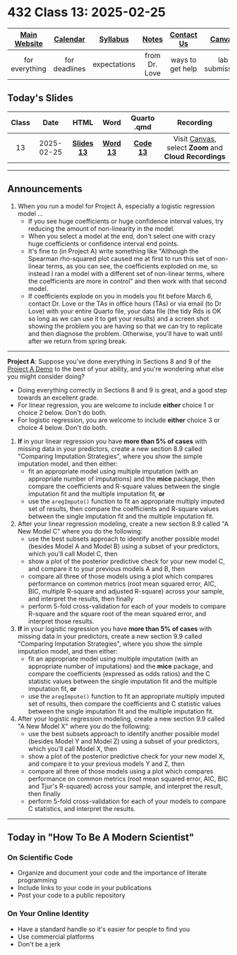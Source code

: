 # 432 Class 13: 2025-02-25

[Main Website](https://thomaselove.github.io/432-2025/) | [Calendar](https://thomaselove.github.io/432-2025/calendar.html) | [Syllabus](https://thomaselove.github.io/432-syllabus-2025/) | [Notes](https://thomaselove.github.io/432-notes/) | [Contact Us](https://thomaselove.github.io/432-2025/contact.html) | [Canvas](https://canvas.case.edu) | [Data and Code](https://github.com/THOMASELOVE/432-data) | [Sources](https://github.com/THOMASELOVE/432-classes-2024/tree/main/sources)
:-----------: | :--------------: | :----------: | :---------: | :-------------: | :-----------: | :------------: |:------:
for everything | for deadlines | expectations | from Dr. Love | ways to get help | lab submission | for downloads | to read

## Today's Slides

Class | Date | HTML | Word | Quarto .qmd | Recording
:---: | :--------: | :------: | :------: | :------: | :-------------:
13 | 2025-02-25 | **[Slides 13](https://thomaselove.github.io/432-slides-2025/slides13.html)** | **[Word 13](https://thomaselove.github.io/432-slides-2025/slides13w.docx)** | **[Code 13](https://github.com/THOMASELOVE/432-slides-2025/blob/main/slides13.qmd)** | Visit [Canvas](https://canvas.case.edu/), select **Zoom** and **Cloud Recordings**

---

## Announcements

1. When you run a model for Project A, especially a logistic regression model ...
    - If you see huge coefficients or huge confidence interval values, try reducing the amount of non-linearity in the model.
    - When you select a model at the end, don't select one with crazy huge coefficients or confidence interval end points.
    - It's fine to (in Project A) write something like "Although the Spearman rho-squared plot caused me at first to run this set of non-linear terms, as you can see, the coefficients exploded on me, so instead I ran a model with a different set of non-linear terms, where the coefficients are more in control" and then work with that second model.
    - If coefficients explode on you in models you fit before March 6, contact Dr. Love or the TAs in office hours (TAs) or via email (to Dr Love) with your entire Quarto file, your data file (the tidy Rds is OK so long as we can use it to get your results) and a screen shot showing the problem you are having so that we can try to replicate and then diagnose the problem. Otherwise, you'll have to wait until after we return from spring break.
  
--- 

**Project A**: Suppose you've done everything in Sections 8 and 9 of the [Project A Demo](https://thomaselove.github.io/432-2025/432_projectA_demo.html) to the best of your ability, and you're wondering what else you might consider doing?

- Doing everything correctly in Sections 8 and 9 is great, and a good step towards an excellent grade.
- For linear regression, you are welcome to include **either** choice 1 or choice 2 below. Don't do both.
- For logistic regression, you are welcome to include **either** choice 3 or choice 4 below. Don't do both.

1. **If** in your linear regression you have **more than 5% of cases** with missing data in your predictors, create a new section 8.9 called "Comparing Imputation Strategies", where you show the simple imputation model, and then either:
    - fit an appropriate model using multiple imputation (with an appropriate number of imputations) and the **mice** package, then compare the coefficients and R-square values between the single imputation fit and the multiple imputation fit, **or**
    - use the `aregImpute()` function to fit an appropriate multiply imputed set of results, then compare the coefficients and R-square values between the single imputation fit and the multiple imputation fit.
2. After your linear regression modeling, create a new section 8.9 called "A New Model C" where you do the following:
    - use the best subsets approach to identify another possible model (besides Model A and Model B) using a subset of your predictors, which you'll call Model C, then
    - show a plot of the posterior predictive check for your new model C, and compare it to your previous models A and B, then
    - compare all three of those models using a plot which compares performance on common metrics (root mean squared error, AIC, BIC, multiple R-square and adjusted R-square) across your sample, and interpret the results, then finally
    - perform 5-fold cross-validation for each of your models to compare R-square and the square root of the mean squared error, and interpret those results.
3. **If** in your logistic regression you have **more than 5% of cases** with missing data in your predictors, create a new section 9.9 called "Comparing Imputation Strategies", where you show the simple imputation model, and then either:
    - fit an appropriate model using multiple imputation (with an appropriate number of imputations) and the **mice** package, and compare the coefficients (expressed as odds ratios) and the C statistic values between the single imputation fit and the multiple imputation fit, **or**
    - use the `aregImpute()` function to fit an appropriate multiply imputed set of results, then compare the coefficients and C statistic values between the single imputation fit and the multiple imputation fit.
4. After your logistic regression modeling, create a new section 9.9 called "A New Model X" where you do the following:
    - use the best subsets approach to identify another possible model (besides Model Y and Model Z) using a subset of your predictors, which you'll call Model X, then
    - show a plot of the posterior predictive check for your new model X, and compare it to your previous models Y and Z, then
    - compare all three of those models using a plot which compares performance on common metrics (root mean squared error, AIC, BIC and Tjur's R-squared) across your sample, and interpret the result, then finally
    - perform 5-fold cross-validation for each of your models to compare C statistics, and interpret the results.

---

## Today in "How To Be A Modern Scientist"

### On Scientific Code

- Organize and document your code and the importance of literate programming
- Include links to your code in your publications
- Post your code to a public repository

### On Your Online Identity

- Have a standard handle so it's easier for people to find you
- Use commercial platforms
- Don't be a jerk
